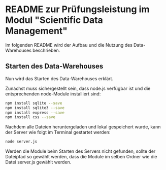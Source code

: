 # README zur Prüfungsleistung im Modul "Scientific Data Management"

Im folgenden README wird der Aufbau und die Nutzung des Data-Warehouses beschrieben. 

## Starten des Data-Warehouses

Nun wird das Starten des Data-Warehouses erklärt.

Zunächst muss sichergestellt sein, dass node.js verfügbar ist und die entsprechenden node-Module installiert sind:

```sh
npm install sqlite --save
npm install sqlite3 --save
npm install express --save
npm install css --save
```
Nachdem alle Dateien heruntergeladen und lokal gespeichert wurde, kann der Server wie folgt im Terminal gestartet werden:

```sh
node server.js
```

Werden die Module beim Starten des Servers nicht gefunden, sollte der Dateipfad so gewählt werden, dass die Module im selben Ordner wie die Datei server.js gewählt werden.